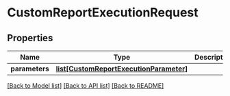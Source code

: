 # CustomReportExecutionRequest

## Properties
Name | Type | Description | Notes
------------ | ------------- | ------------- | -------------
**parameters** | [**list[CustomReportExecutionParameter]**](CustomReportExecutionParameter.md) |  | [optional] 

[[Back to Model list]](../README.md#documentation-for-models) [[Back to API list]](../README.md#documentation-for-api-endpoints) [[Back to README]](../README.md)


